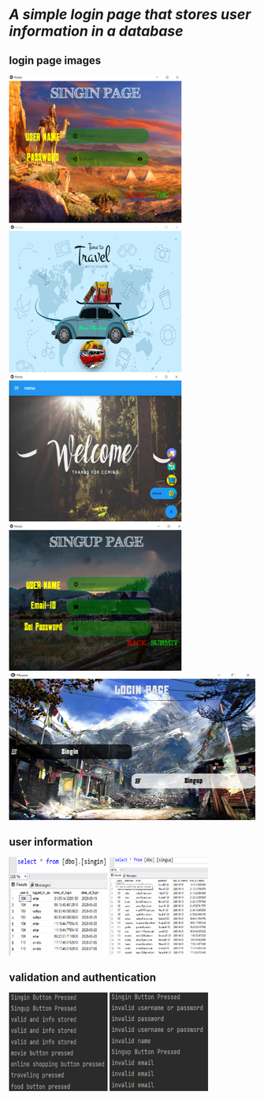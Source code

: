 # *A simple login page that stores user information in a database*

## login page images

<img src='screen_shots/Annotation 2020-06-17 152236.png' width='350' height='300'>  <img src='screen_shots/Annotation 2020-07-05 165434.png' width='350' height='300'>
<img src='screen_shots/Annotation 2020-07-05 165512.png' width='350' height='300'>  <img src='screen_shots/Annotation 2020-07-05 171337.png' width='350' height='300'>
<img src='screen_shots/Annotation 2020-07-05 180817.png' width='500' height='300'>

## user information
<img src='screen_shots/Annotation 2020-07-05 183345.png' width='200' height='200'>  <img src='screen_shots/Annotation 2020-07-05 183453.png' width='200' height='200'>

## validation and authentication
<img src='screen_shots/Annotation 2020-07-05 184057.png' width='200' height='200'>  <img src='screen_shots/Annotation 2020-07-05 184211.png' width='200' height='200'>
